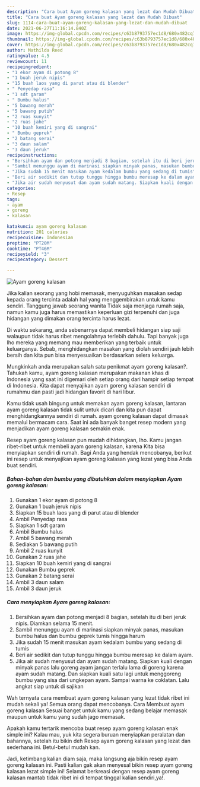 ```yaml
---
description: "Cara buat Ayam goreng kalasan yang lezat dan Mudah Dibuat"
title: "Cara buat Ayam goreng kalasan yang lezat dan Mudah Dibuat"
slug: 1114-cara-buat-ayam-goreng-kalasan-yang-lezat-dan-mudah-dibuat
date: 2021-06-27T11:16:14.840Z
image: https://img-global.cpcdn.com/recipes/c63b8793757ec1d8/680x482cq70/ayam-goreng-kalasan-foto-resep-utama.jpg
thumbnail: https://img-global.cpcdn.com/recipes/c63b8793757ec1d8/680x482cq70/ayam-goreng-kalasan-foto-resep-utama.jpg
cover: https://img-global.cpcdn.com/recipes/c63b8793757ec1d8/680x482cq70/ayam-goreng-kalasan-foto-resep-utama.jpg
author: Mathilda Reed
ratingvalue: 4.5
reviewcount: 11
recipeingredient:
- "1 ekor ayam di potong 8"
- "1 buah jeruk nipis"
- "15 buah laos yang di parut atau di blender"
- " Penyedap rasa"
- "1 sdt garam"
- " Bumbu halus"
- "5 bawang merah"
- "5 bawang putih"
- "2 ruas kunyit"
- "2 ruas jahe"
- "10 buah kemiri yang di sangrai"
- " Bumbu geprek"
- "2 batang serai"
- "3 daun salam"
- "3 daun jeruk"
recipeinstructions:
- "Bersihkan ayam dan potong menjadi 8 bagian, setelah itu di beri jeruk nipis. Diamkan selama 15 menit."
- "Sambil menunggu ayam di marinasi siapkan minyak panas, masukan bumbu halus dan bumbu geprek tumis hingga harum"
- "Jika sudah 15 menit masukan ayam kedalam bumbu yang sedang di tumis"
- "Beri air sedikit dan tutup tunggu hingga bumbu meresap ke dalam ayam."
- "Jika air sudah menyusut dan ayam sudah matang. Siapkan kuali dengan minyak panas lalu goreng ayam jangan terlalu lama di goreng karena ayam sudah matang. Dan siapkan kuali satu lagi untuk menggoreng bumbu yang sisa dari ungkepan ayam. Sampai warna ke coklatan. Lalu angkat siap untuk di sajikan"
categories:
- Resep
tags:
- ayam
- goreng
- kalasan

katakunci: ayam goreng kalasan 
nutrition: 201 calories
recipecuisine: Indonesian
preptime: "PT20M"
cooktime: "PT46M"
recipeyield: "3"
recipecategory: Dessert

---
```



![Ayam goreng kalasan](https://img-global.cpcdn.com/recipes/c63b8793757ec1d8/680x482cq70/ayam-goreng-kalasan-foto-resep-utama.jpg)

Jika kalian seorang yang hobi memasak, menyuguhkan masakan sedap kepada orang tercinta adalah hal yang menggembirakan untuk kamu sendiri. Tanggung jawab seorang  wanita Tidak saja menjaga rumah saja, namun kamu juga harus memastikan keperluan gizi terpenuhi dan juga hidangan yang dimakan orang tercinta harus lezat.

Di waktu  sekarang, anda sebenarnya dapat membeli hidangan siap saji walaupun tidak harus ribet mengolahnya terlebih dahulu. Tapi banyak juga lho mereka yang memang mau memberikan yang terbaik untuk keluarganya. Sebab, menghidangkan masakan yang diolah sendiri jauh lebih bersih dan kita pun bisa menyesuaikan berdasarkan selera keluarga. 



Mungkinkah anda merupakan salah satu penikmat ayam goreng kalasan?. Tahukah kamu, ayam goreng kalasan merupakan makanan khas di Indonesia yang saat ini digemari oleh setiap orang dari hampir setiap tempat di Indonesia. Kita dapat menyajikan ayam goreng kalasan sendiri di rumahmu dan pasti jadi hidangan favorit di hari libur.

Kamu tidak usah bingung untuk memakan ayam goreng kalasan, lantaran ayam goreng kalasan tidak sulit untuk dicari dan kita pun dapat menghidangkannya sendiri di rumah. ayam goreng kalasan dapat dimasak memalui bermacam cara. Saat ini ada banyak banget resep modern yang menjadikan ayam goreng kalasan semakin enak.

Resep ayam goreng kalasan pun mudah dihidangkan, lho. Kamu jangan ribet-ribet untuk membeli ayam goreng kalasan, karena Kita bisa menyiapkan sendiri di rumah. Bagi Anda yang hendak mencobanya, berikut ini resep untuk menyajikan ayam goreng kalasan yang lezat yang bisa Anda buat sendiri.

<!--inarticleads1-->

##### Bahan-bahan dan bumbu yang dibutuhkan dalam menyiapkan Ayam goreng kalasan:

1. Gunakan 1 ekor ayam di potong 8
1. Gunakan 1 buah jeruk nipis
1. Siapkan 15 buah laos yang di parut atau di blender
1. Ambil  Penyedap rasa
1. Siapkan 1 sdt garam
1. Ambil  Bumbu halus
1. Ambil 5 bawang merah
1. Sediakan 5 bawang putih
1. Ambil 2 ruas kunyit
1. Gunakan 2 ruas jahe
1. Siapkan 10 buah kemiri yang di sangrai
1. Gunakan  Bumbu geprek
1. Gunakan 2 batang serai
1. Ambil 3 daun salam
1. Ambil 3 daun jeruk




<!--inarticleads2-->

##### Cara menyiapkan Ayam goreng kalasan:

1. Bersihkan ayam dan potong menjadi 8 bagian, setelah itu di beri jeruk nipis. Diamkan selama 15 menit.
1. Sambil menunggu ayam di marinasi siapkan minyak panas, masukan bumbu halus dan bumbu geprek tumis hingga harum
1. Jika sudah 15 menit masukan ayam kedalam bumbu yang sedang di tumis
1. Beri air sedikit dan tutup tunggu hingga bumbu meresap ke dalam ayam.
1. Jika air sudah menyusut dan ayam sudah matang. Siapkan kuali dengan minyak panas lalu goreng ayam jangan terlalu lama di goreng karena ayam sudah matang. Dan siapkan kuali satu lagi untuk menggoreng bumbu yang sisa dari ungkepan ayam. Sampai warna ke coklatan. Lalu angkat siap untuk di sajikan




Wah ternyata cara membuat ayam goreng kalasan yang lezat tidak ribet ini mudah sekali ya! Semua orang dapat mencobanya. Cara Membuat ayam goreng kalasan Sesuai banget untuk kamu yang sedang belajar memasak maupun untuk kamu yang sudah jago memasak.

Apakah kamu tertarik mencoba buat resep ayam goreng kalasan enak simple ini? Kalau mau, yuk kita segera buruan menyiapkan peralatan dan bahannya, setelah itu bikin deh Resep ayam goreng kalasan yang lezat dan sederhana ini. Betul-betul mudah kan. 

Jadi, ketimbang kalian diam saja, maka langsung aja bikin resep ayam goreng kalasan ini. Pasti kalian gak akan menyesal bikin resep ayam goreng kalasan lezat simple ini! Selamat berkreasi dengan resep ayam goreng kalasan mantab tidak ribet ini di tempat tinggal kalian sendiri,ya!.

